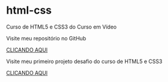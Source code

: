 # html-css
 Curso de HTML5 e CSS3 do Curso em Vídeo

Visite meu repositório no GitHub

<a href="https://github.com/Joelice">CLICANDO AQUI</a>

 Visite meu primeiro projeto desafio do curso de HTML5 e CSS3
 
 <a href="https://joelice.github.io/html-css/desafios/desafio10/index.html">CLICANDO AQUI</a>

